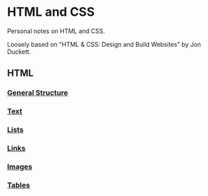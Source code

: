 # HTML and CSS
Personal notes on HTML and CSS.

Loosely based on "HTML & CSS: Design and Build Websites" by Jon Duckett.

## HTML
### [General Structure](html/general-structure.md)
### [Text](html/text.md)
### [Lists](html/lists.md)
### [Links](html/links.md)
### [Images](html/images.md)
### [Tables](html/tables.md)
